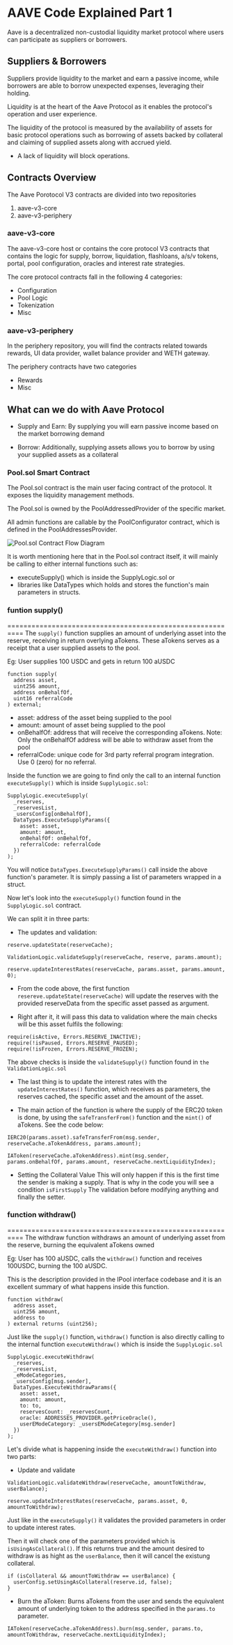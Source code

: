 # AAVE Code Explained Part 1
Aave is a decentralized non-custodial liquidity market protocol where users can participate as suppliers or borrowers.

## Suppliers & Borrowers
Suppliers provide liquidity to the market and earn a passive income, while borrowers are able to borrow unexpected expenses, leveraging their holding.

Liquidity is at the heart of the Aave Protocol as it enables the protocol's operation and user experience.

The liquidity of the protocol is measured by the availability of assets for basic protocol operations such as borrowing of assets backed by collateral and claiming of supplied assets along with accrued yield.
- A lack of liquidity will block operations.

## Contracts Overview
The Aave Porotocol V3 contracts are divided into two repositories
1. aave-v3-core
2. aave-v3-periphery

### aave-v3-core
The aave-v3-core host or contains the core protocol V3 contracts that contains the logic for supply, borrow, liquidation, flashloans, a/s/v tokens, portal, pool configuration, oracles and interest rate strategies.

The core protocol contracts fall in the following 4 categories:
- Configuration
- Pool Logic
- Tokenization
- Misc

### aave-v3-periphery
In the periphery repository, you will find the contracts related towards rewards, UI data provider, wallet balance provider and WETH gateway.

The periphery contracts have two categories
- Rewards
- Misc

## What can we do with Aave Protocol
- Supply and Earn:
By supplying you will earn passive income based on the market borrowing demand

- Borrow:
Additionally, supplying assets allows you to borrow by using your supplied assets as a collateral


### Pool.sol Smart Contract
The Pool.sol contract is the main user facing contract of the protocol. It exposes the liquidity management methods.

The Pool.sol is owned by the PoolAddressedProvider of the specific market.

All admin functions are callable by the PoolConfigurator contract, which is defined in the PoolAddressesProvider.

![Pool.sol Contract Flow Diagram](./images/Pool_Flow.webp)

It is worth mentioning here that in the Pool.sol contract itself, it will mainly be calling to either internal functions such as:
- executeSupply() which is inside the SupplyLogic.sol or
- libraries like DataTypes which holds and stores the function's main parameters in structs.

### funtion supply()
==========================================================
The ``supply()`` function supplies an amount of underlying asset into the reserve, receiving in return overlying aTokens. These aTokens serves as a receipt that a user supplied assets to the pool.

Eg: User supplies 100 USDC and gets in return 100 aUSDC
```
function supply(
  address asset, 
  uint256 amount, 
  address onBehalfOf, 
  uint16 referralCode
) external;
```
- asset: address of the asset being supplied to the pool
- amount: amount of asset being supplied to the pool
- onBehalfOf: address that will receive the corresponding aTokens. Note: Only the onBehalfOf address will be able to withdraw asset from the pool
- referralCode: unique code for 3rd party referral program integration. Use 0 (zero) for no referral.

Inside the function we are going to find only the call to an internal function ``executeSupply()`` which is inside ``SupplyLogic.sol``:

```
SupplyLogic.executeSupply(
  _reserves,
  _reservesList,
  _usersConfig[onBehalfOf],
  DataTypes.ExecuteSupplyParams({
    asset: asset,
    amount: amount,
    onBehalfOf: onBehalfOf,
    referralCode: referralCode
  })
);
```

You will notice ``DataTypes.ExecuteSupplyParams()`` call inside the above function's parameter. It is simply passing a list of parameters wrapped in a struct.

Now let's look into the ``executeSupply()`` function found in the ``SupplyLogic.sol`` contract. 

We can split it in three parts:

- The updates and validation:
```
reserve.updateState(reserveCache);

ValidationLogic.validateSupply(reserveCache, reserve, params.amount);

reserve.updateInterestRates(reserveCache, params.asset, params.amount, 0);
```

- From the code above, the first function ``resereve.updateState(reserveCache)`` will update the reserves with the provided reserveData from the specific asset passed as argument.

- Right after it, it will pass this data to validation where the main checks will be this asset fulfils the following:

```
require(isActive, Errors.RESERVE_INACTIVE);
require(!isPaused, Errors.RESERVE_PAUSED);
require(!isFrozen, Errors.RESERVE_FROZEN);
```

The above checks is inside the ``validateSupply()`` function found in ``the ValidationLogic.sol``

- The last thing is to update the interest rates with the ``updateInterestRates()`` function, which receives as parameters, the reserves cached, the specific asset and the amount of the asset.

- The main action of the function is where the supply of the ERC20 token is done, by using the ``safeTransferFrom()`` function and the ``mint()`` of aTokens. See the code below:
```
IERC20(params.asset).safeTransferFrom(msg.sender, reserveCache.aTokenAddress, params.amount);
```

```
IAToken(reserveCache.aTokenAddress).mint(msg.sender, params.onBehalfOf, params.amount, reserveCache.nextLiquidityIndex);
```

- Setting the Collateral Value
This will only happen if this is the first time the sender is making a supply. That is why in the code you will see a condition ``isFirstSupply`` The validation before modifying anything and finally the setter.


### function withdraw()
==========================================================
The withdraw function withdraws an amount of underlying asset from the reserve, burning the equivalent aTokens owned

Eg: User has 100 aUSDC, calls the ``withdraw()`` function and receives 100USDC, burning the 100 aUSDC.

This is the description provided in the IPool interface codebase and it is an excellent summary of what happens inside this function.

```
function withdraw(
  address asset, 
  uint256 amount, 
  address to
) external returns (uint256);
```

Just like the ``supply()`` function, ``withdraw()`` function is also directly calling to the internal function ``executeWithdraw()`` which is inside the ``SupplyLogic.sol``

```
SupplyLogic.executeWithdraw(
  _reserves,
  _reservesList,
  _eModeCategories,
  _usersConfig[msg.sender],
  DataTypes.ExecuteWithdrawParams({
    asset: asset,
    amount: amount,
    to: to,
    reservesCount: _reservesCount,
    oracle: ADDRESSES_PROVIDER.getPriceOracle(),
    userEModeCategory: _usersEModeCategory[msg.sender]
  })
);
```
Let's divide what is happening inside the ``executeWithdraw()`` function into two parts:
- Update and validate

```
ValidationLogic.validateWithdraw(reserveCache, amountToWithdraw, userBalance);

reserve.updateInterestRates(reserveCache, params.asset, 0, amountToWithdraw);
```

Just like in the ``executeSupply()`` it validates the provided parameters in order to update interest rates.

Then it will check one of the parameters provided which is ``isUsingAsCollateral()``. If this returns true and the amount desired to withdraw is as hight as the ``userBalance``, then it will cancel the existung collateral.

```
if (isCollateral && amountToWithdraw == userBalance) {
  userConfig.setUsingAsCollateral(reserve.id, false);
}
```

- Burn the aToken:
Burns aTokens from the user and sends the equivalent amount of underlying token to the address specified in the ``params.to`` parameter.

```
IAToken(reserveCache.aTokenAddress).burn(msg.sender, params.to, amountToWithdraw, reserveCache.nextLiquidityIndex);
```